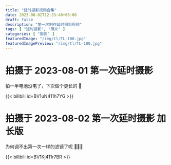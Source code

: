 ```yaml
---
title: "延时摄影视频合集"
date: 2023-08-02T12:33:40+08:00
draft: false
description: "第一次制作延时摄影视频"
tags: [ "延时摄影", "照片" ]
categories: [ "摄影" ]
featuredImage: "/img/tl/TL-100.jpg"
featuredImagePreview: "/img/tl/TL-100.jpg"
---
```


# 拍摄于 2023-08-01 第一次延时摄影

拍一半电池没电了，下次做个更长的 🤨

{{< bilibili id=BV1uN411h7YG >}}

# 拍摄于 2023-08-02 第一次延时摄影 加长版

为何调不出第一次一样的滤镜了呢 🤔🤔😂

{{< bilibili id=BV1Kj411r7BR >}}
